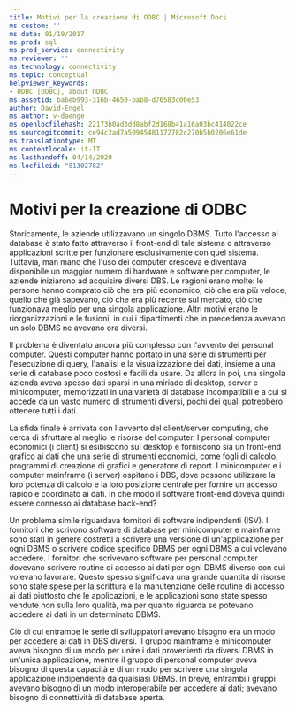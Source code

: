 ```yaml
---
title: Motivi per la creazione di ODBC | Microsoft Docs
ms.custom: ''
ms.date: 01/19/2017
ms.prod: sql
ms.prod_service: connectivity
ms.reviewer: ''
ms.technology: connectivity
ms.topic: conceptual
helpviewer_keywords:
- ODBC [ODBC], about ODBC
ms.assetid: ba6eb993-316b-4650-bab8-d76583c00e53
author: David-Engel
ms.author: v-daenge
ms.openlocfilehash: 22173b0ad3dd8abf2d168b41a16a03bc414022ce
ms.sourcegitcommit: ce94c2ad7a50945481172782c270b5b0206e61de
ms.translationtype: MT
ms.contentlocale: it-IT
ms.lasthandoff: 04/14/2020
ms.locfileid: "81302782"
---
```

# <a name="why-was-odbc-created"></a>Motivi per la creazione di ODBC
Storicamente, le aziende utilizzavano un singolo DBMS. Tutto l'accesso al database è stato fatto attraverso il front-end di tale sistema o attraverso applicazioni scritte per funzionare esclusivamente con quel sistema. Tuttavia, man mano che l'uso dei computer cresceva e diventava disponibile un maggior numero di hardware e software per computer, le aziende iniziarono ad acquisire diversi DBS. Le ragioni erano molte: le persone hanno comprato ciò che era più economico, ciò che era più veloce, quello che già sapevano, ciò che era più recente sul mercato, ciò che funzionava meglio per una singola applicazione. Altri motivi erano le riorganizzazioni e le fusioni, in cui i dipartimenti che in precedenza avevano un solo DBMS ne avevano ora diversi.  
  
 Il problema è diventato ancora più complesso con l'avvento dei personal computer. Questi computer hanno portato in una serie di strumenti per l'esecuzione di query, l'analisi e la visualizzazione dei dati, insieme a una serie di database poco costosi e facili da usare. Da allora in poi, una singola azienda aveva spesso dati sparsi in una miriade di desktop, server e minicomputer, memorizzati in una varietà di database incompatibili e a cui si accede da un vasto numero di strumenti diversi, pochi dei quali potrebbero ottenere tutti i dati.  
  
 La sfida finale è arrivata con l'avvento del client/server computing, che cerca di sfruttare al meglio le risorse del computer. I personal computer economici (i client) si esibiscono sul desktop e forniscono sia un front-end grafico ai dati che una serie di strumenti economici, come fogli di calcolo, programmi di creazione di grafici e generatore di report. I minicomputer e i computer mainframe (i server) ospitano i DBS, dove possono utilizzare la loro potenza di calcolo e la loro posizione centrale per fornire un accesso rapido e coordinato ai dati. In che modo il software front-end doveva quindi essere connesso ai database back-end?  
  
 Un problema simile riguardava fornitori di software indipendenti (ISV). I fornitori che scrivono software di database per minicomputer e mainframe sono stati in genere costretti a scrivere una versione di un'applicazione per ogni DBMS o scrivere codice specifico DBMS per ogni DBMS a cui volevano accedere. I fornitori che scrivevano software per personal computer dovevano scrivere routine di accesso ai dati per ogni DBMS diverso con cui volevano lavorare. Questo spesso significava una grande quantità di risorse sono state spese per la scrittura e la manutenzione delle routine di accesso ai dati piuttosto che le applicazioni, e le applicazioni sono state spesso vendute non sulla loro qualità, ma per quanto riguarda se potevano accedere ai dati in un determinato DBMS.  
  
 Ciò di cui entrambe le serie di sviluppatori avevano bisogno era un modo per accedere ai dati in DBS diversi. Il gruppo mainframe e minicomputer aveva bisogno di un modo per unire i dati provenienti da diversi DBMS in un'unica applicazione, mentre il gruppo di personal computer aveva bisogno di questa capacità e di un modo per scrivere una singola applicazione indipendente da qualsiasi DBMS. In breve, entrambi i gruppi avevano bisogno di un modo interoperabile per accedere ai dati; avevano bisogno di connettività di database aperta.
